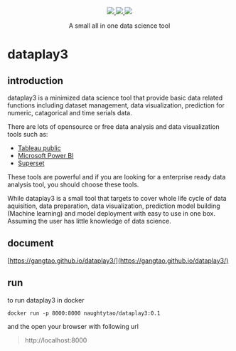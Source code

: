 <p align="center">
  <a href="https://github.com/gangtao/dataplay3/issues">
    <img src="https://img.shields.io/github/issues/gangtao/dataplay3.svg">
  </a>
  <a href="https://github.com/gangtao/dataplay3/network">
    <img src="https://img.shields.io/github/forks/gangtao/dataplay3.svg">
  </a>
  <a href="https://github.com/gangtao/dataplay3/stargazers">
    <img src="https://img.shields.io/github/stars/gangtao/dataplay3.svg">
  </a>
</p>

<p align="center">
  A small all in one data science tool
</p>

# dataplay3

## introduction
dataplay3 is a minimized data science tool that provide basic data related functions including dataset management, data visualization, prediction for numeric, catagorical and time serials data.

There are lots of opensource or free data analysis and data visualization tools such as:
- [Tableau public ](http://uiw.gitee.io/react-markdown-editor/)
- [Microsoft Power BI](https://powerbi.microsoft.com/en-us/)
- [Superset](https://github.com/apache/incubator-superset)

These tools are powerful and if you are looking for a enterprise ready data analysis tool, you should choose these tools.

While dataplay3 is a small tool that targets to cover whole life cycle of data aquisition, data preparation, data visualization, prediction model building (Machine learning) and model deployment with easy to use in one box.  Assuming the user has little knowledge of data science. 

## document
[https://gangtao.github.io/dataplay3/](https://gangtao.github.io/dataplay3/)

## run
to run dataplay3 in docker
```
docker run -p 8000:8000 naughtytao/dataplay3:0.1
```
and the open your browser with following url 
> http://localhost:8000
